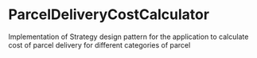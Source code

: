 # ParcelDeliveryCostCalculator
Implementation of Strategy design pattern for the application to calculate cost of parcel delivery for different categories of parcel
